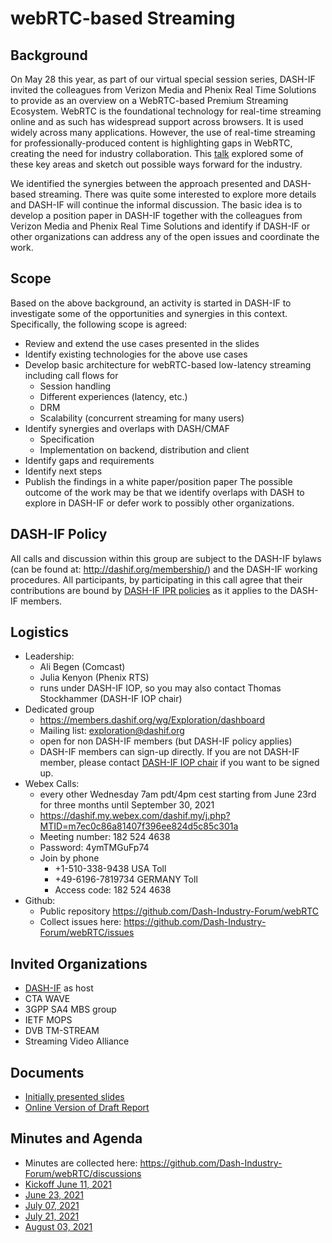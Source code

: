# webRTC-based Streaming

## Background
On May 28 this year, as part of our virtual special session series, DASH-IF invited the colleagues from Verizon Media and Phenix Real Time Solutions to provide as an overview on a WebRTC-based Premium Streaming Ecosystem. WebRTC is the foundational technology for real-time streaming online and as such has widespread support across browsers. It is used widely across many applications. However, the use of real-time streaming for professionally-produced content is highlighting gaps in WebRTC, creating the need for industry collaboration. This [talk](https://dash-industry-forum.github.io/docs/FINAL-PUBLIC-WebRTC-based%20Premium%20Streaming%20Ecosystem.pdf) explored some of these key areas and sketch out possible ways forward for the industry.

We identified the synergies between the approach presented and DASH-based streaming. There was quite some interested to explore more details and DASH-IF will continue the informal discussion. The basic idea is to develop a position paper in DASH-IF together with the colleagues from Verizon Media and Phenix Real Time Solutions and identify if DASH-IF or other organizations can address any of the open issues and coordinate the work. 

## Scope
Based on the above background, an activity is started in DASH-IF to investigate some of the opportunities and synergies in this context. Specifically, the following scope is agreed:
- Review and extend the use cases presented in the slides
- Identify existing technologies for the above use cases
- Develop basic architecture for webRTC-based low-latency streaming including call flows for 
  - Session handling
  - Different experiences (latency, etc.)
  - DRM
  - Scalability (concurrent streaming for many users)
- Identify synergies and overlaps with DASH/CMAF
  - Specification
  - Implementation on backend, distribution and client  
- Identify gaps and requirements
- Identify next steps
- Publish the findings in a white paper/position paper
The possible outcome of the work may be that we identify overlaps with DASH to explore in DASH-IF or defer work to possibly other organizations.

## DASH-IF Policy
All calls and discussion within this group are subject to the DASH-IF bylaws (can be found at: http://dashif.org/membership/) and the DASH-IF working procedures. All participants, by participating in this call agree that  their contributions are bound by [DASH-IF IPR policies](https://dash-industry-forum.github.io/docs/DASH-IF-IPR-Policy-Appendix-B-11-06-2018.pdf) as it applies to the DASH-IF members. 


## Logistics
- Leadership:
  - Ali Begen (Comcast)
  - Julia Kenyon (Phenix RTS)
  - runs under DASH-IF IOP, so you may also contact Thomas Stockhammer (DASH-IF IOP chair) 
- Dedicated group
  - https://members.dashif.org/wg/Exploration/dashboard
  - Mailing list: exploration@dashif.org
  - open for non DASH-IF members (but DASH-IF policy applies)
  - DASH-IF members can sign-up directly. If you are not DASH-IF member, please contact [DASH-IF IOP chair](mailto:tsto@qti.qualcomm.com) if you want to be signed up. 
- Webex Calls: 
  - every other Wednesday 7am pdt/4pm cest starting from June 23rd for three months until September 30, 2021
  - https://dashif.my.webex.com/dashif.my/j.php?MTID=m7ec0c86a81407f396ee824d5c85c301a
  - Meeting number: 182 524 4638
  - Password: 4ymTMGuFp74
  - Join by phone
    - +1-510-338-9438 USA Toll
    - +49-6196-7819734 GERMANY Toll
    - Access code: 182 524 4638
- Github: 
  - Public repository https://github.com/Dash-Industry-Forum/webRTC
  - Collect issues here: https://github.com/Dash-Industry-Forum/webRTC/issues

## Invited Organizations
- [DASH-IF](http://www.dashif.org) as host
- CTA WAVE
- 3GPP SA4 MBS group
- IETF MOPS
- DVB TM-STREAM
- Streaming Video Alliance

## Documents
- [Initially presented slides](https://dash-industry-forum.github.io/docs/FINAL-PUBLIC-WebRTC-based%20Premium%20Streaming%20Ecosystem.pdf)
- [Online Version of Draft Report](https://docs.google.com/document/d/1vwtJCgE95d2bPthwfKlvGxPiElgqJQZf7rtz_g_ZgZw/edit?usp=sharing)

## Minutes and Agenda
- Minutes are collected here: https://github.com/Dash-Industry-Forum/webRTC/discussions
- [Kickoff June 11, 2021](https://github.com/Dash-Industry-Forum/webRTC/discussions/2)
- [June 23, 2021](https://github.com/Dash-Industry-Forum/webRTC/discussions/3)
- [July 07, 2021](https://github.com/Dash-Industry-Forum/webRTC/discussions/5)
- [July 21, 2021](https://github.com/Dash-Industry-Forum/webRTC/discussions/6)
- [August 03, 2021](https://github.com/Dash-Industry-Forum/webRTC/discussions/7)
